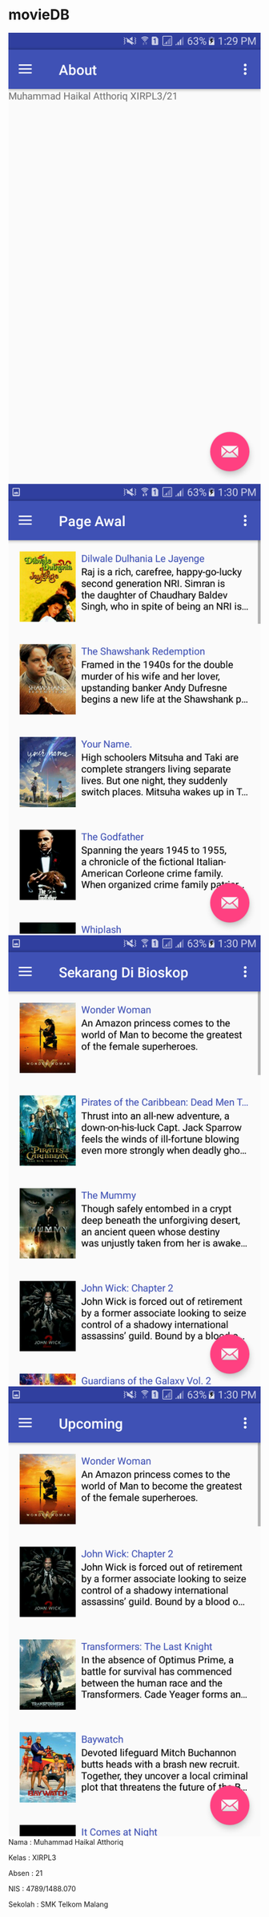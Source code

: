 # movieDB

![Screenshot 1](https://github.com/haikalatth/movieDB/blob/master/Screenshot_20170613-132959.png)
![Screenshot 2](https://github.com/haikalatth/movieDB/blob/master/Screenshot_20170613-133003.png)
![Screenshot 3](https://github.com/haikalatth/movieDB/blob/master/Screenshot_20170613-133006.png)
![Screenshot 4](https://github.com/haikalatth/movieDB/blob/master/Screenshot_20170613-133009.png)
Nama    : Muhammad Haikal Atthoriq 

Kelas   : XIRPL3 

Absen   : 21 

NIS     : 4789/1488.070 

Sekolah : SMK Telkom Malang 
